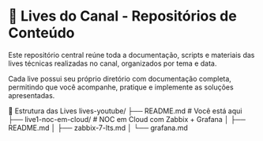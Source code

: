 # 🎥 Lives do Canal - Repositórios de Conteúdo

Este repositório central reúne toda a documentação, scripts e materiais das lives técnicas realizadas no canal, organizados por tema e data.

Cada live possui seu próprio diretório com documentação completa, permitindo que você acompanhe, pratique e implemente as soluções apresentadas.

📂 Estrutura das Lives
    lives-youtube/
├── README.md                           # Você está aqui
├── live1-noc-em-cloud/                 # NOC em Cloud com Zabbix + Grafana
│   ├── README.md
│   ├── zabbix-7-lts.md
│   └── grafana.md
